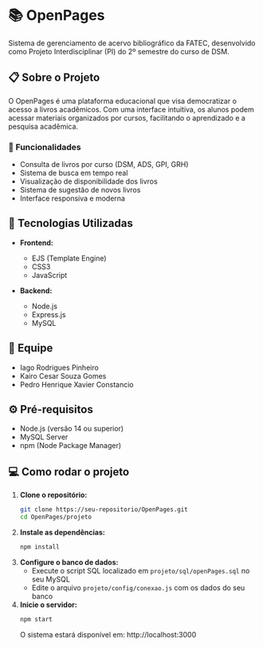# 📚 OpenPages

Sistema de gerenciamento de acervo bibliográfico da FATEC, desenvolvido como Projeto Interdisciplinar (PI) do 2º semestre do curso de DSM.

## 📋 Sobre o Projeto

O OpenPages é uma plataforma educacional que visa democratizar o acesso a livros acadêmicos. Com uma interface intuitiva, os alunos podem acessar materiais organizados por cursos, facilitando o aprendizado e a pesquisa acadêmica.

### 🎯 Funcionalidades

- Consulta de livros por curso (DSM, ADS, GPI, GRH)
- Sistema de busca em tempo real
- Visualização de disponibilidade dos livros
- Sistema de sugestão de novos livros
- Interface responsiva e moderna

## 🚀 Tecnologias Utilizadas

- **Frontend:**

  - EJS (Template Engine)
  - CSS3
  - JavaScript

- **Backend:**
  - Node.js
  - Express.js
  - MySQL

## 👥 Equipe

- Iago Rodrigues Pinheiro
- Kairo Cesar Souza Gomes
- Pedro Henrique Xavier Constancio

## ⚙️ Pré-requisitos

- Node.js (versão 14 ou superior)
- MySQL Server
- npm (Node Package Manager)

## 💻 Como rodar o projeto

1. **Clone o repositório:**
   ```bash
   git clone https://seu-repositorio/OpenPages.git
   cd OpenPages/projeto
   ```
2. **Instale as dependências:**
   ```bash
   npm install
   ```
3. **Configure o banco de dados:**
   - Execute o script SQL localizado em `projeto/sql/openPages.sql` no seu MySQL
   - Edite o arquivo `projeto/config/conexao.js` com os dados do seu banco
4. **Inicie o servidor:**
   ```bash
   npm start
   ```
   O sistema estará disponível em: http://localhost:3000
